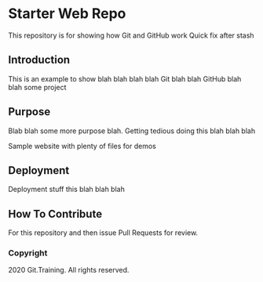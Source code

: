 # Starter Web Repo

This repository is for showing how Git and GitHub work
Quick fix after stash

## Introduction

This is an example to show blah blah blah blah
Git blah blah GitHub blah blah some project

## Purpose

Blab blah some more purpose blah.  Getting tedious doing
this blah blah blah

Sample website with plenty of files for demos

## Deployment

Deployment stuff this blah blah blah

## How To Contribute

For this repository and then issue Pull Requests for review.

### Copyright

2020 Git.Training.  All rights reserved.